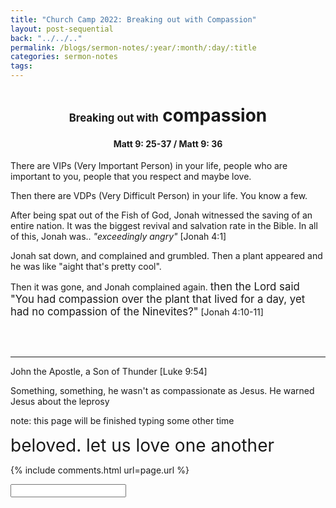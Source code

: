 ```yaml
---
title: "Church Camp 2022: Breaking out with Compassion"
layout: post-sequential
back: "../../.."
permalink: /blogs/sermon-notes/:year/:month/:day/:title
categories: sermon-notes
tags: 
---
```


<style>
    h1#sn1, h4#sn4{
        text-align: center;
    }
</style>

<h1 id="sn1"><span style="font-size:60%;">Breaking out with</span> compassion</h1>

<h4 id="sn4"><span class="timestamp">Matt 9: 25-37 / Matt 9: 36</span></h4>

There are VIPs (Very Important Person) in your life, people who are important to you, people that you respect and maybe love.

Then there are VDPs (Very Difficult Person) in your life. You know a few. 

After being spat out of the Fish of God, Jonah witnessed the saving of an entire nation. It was the biggest revival and salvation rate in the Bible. In all of this, Jonah was.. _"exceedingly angry"_ [Jonah 4:1]

Jonah sat down, and complained and grumbled. Then a plant appeared and he was like "aight that's pretty cool".

Then it was gone, and Jonah complained again. <span style="font-size:120%;">then the Lord said "You had compassion over the plant that lived for a day, yet had no compassion of the Ninevites?"</span> [Jonah 4:10-11]

<br><br>

---

John the Apostle, a Son of Thunder [Luke 9:54]

Something, something, he wasn't as compassionate as Jesus. He warned Jesus about the leprosy

note: this page will be finished typing some other time

<span style="font-size:200%;">beloved. let us love one another</span>



<!--
<span class='disable-selection' ondblclick="this.innerHTML=''">&lt;<b>REDACTED</b>&gt;</span>
-->
{% include comments.html url=page.url %}

<input id="password-input" type="password" class="text-secret" onkeyup="unlock()" autocomplete="off">

<span class="disable-selection" id="truth" style="display:none;"><br><span style="font-size:120%;">Sunday</span><br> <br><br><span style="font-size:120%;">Cell Group</span><br> </span>

